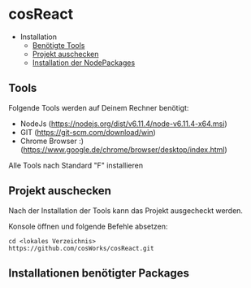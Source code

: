 # cosReact
* Installation
    * [Benötigte Tools](#installation)
    * [Projekt auschecken](#checkout)
    * [Installation der NodePackages](#npminstall)

## <a name="installation"></a> Tools

Folgende Tools werden auf Deinem Rechner benötigt:

- NodeJs (https://nodejs.org/dist/v6.11.4/node-v6.11.4-x64.msi)
- GIT (https://git-scm.com/download/win)
- Chrome Browser :) (https://www.google.de/chrome/browser/desktop/index.html)

Alle Tools nach Standard "F" installieren

## <a name="checkout"></a> Projekt auschecken
Nach der Installation der Tools kann das Projekt ausgecheckt werden.

Konsole öffnen und folgende Befehle absetzen:
```
cd <lokales Verzeichnis>
https://github.com/cosWorks/cosReact.git
```
## <a name="npminstall"></a> Installationen benötigter Packages
 


